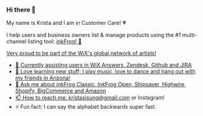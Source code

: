 ### Hi there 👋

My name is Krista and I am in Customer Care! &#128151;<br> 

I help users and business owners list & manage products using the #1 multi-channel listing tool: <a href="https://www.inkfrog.com">inkFrog! &#128056; 
 
Very proud to be part of the WiX's global network of artists!

- 🔭 Currently assisting users in WiX Answers, Zendesk, Github and JIRA
- 🌱 Love learning new stuff; I play music, love to dance and hang out with my friends in Arizona!
- 💬 Ask me about inkFrog Classic, InkFrog Open, Shipsaver, Highwire, Shopify, BigCommerce and Amazon
- 📫 How to reach me: kristasisung@gmail.com or Instagram!  
- ⚡ Fun fact: I can say the alphabet backwards super fast.   

<!--
**Ksisung/ksisung** is a ✨ _special_ ✨ repository because its `README.md` (this file) appears on your GitHub profile.
 
-->
